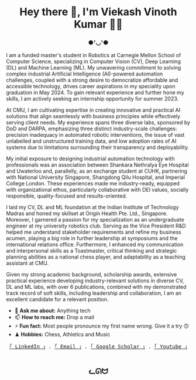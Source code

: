 <div align="center">

# Hey there 👋, I'm Viekash Vinoth Kumar 👨‍💻

</div>

<div align="center">

### ●'◡'●

</div>

I am a funded master's student in Robotics at Carnegie Mellon School of Computer Science, specializing in Computer Vision (CV), Deep Learning (DL) and Machine Learning (ML). My unwavering commitment to solving complex industrial Artificial Intelligence (AI)-powered automation challenges, coupled with a strong desire to democratize affordable and accessible technology, drives career aspirations in my speciality upon graduation in May 2024. To gain relevant experience and further hone my skills, I am actively seeking an internship opportunity for summer 2023.

At CMU, I am cultivating expertise in creating innovative and practical AI solutions that align seamlessly with business principles while effectively serving client needs. My experience spans three diverse labs, sponsored by DoD and DARPA, emphasizing three distinct industry-scale challenges: precision inadequacy in automated robotic interventions, the issue of vast unlabelled and unstructured training data, and low adoption rates of AI systems due to limitations surrounding their transparency and deployability. 

My initial exposure to designing industrial automation technology with professionals was an association between Shankara Nethralya Eye Hospital and Uwaterloo and, parallelly, as an exchange student at CUHK, partnering with National University Singapore, Shangdong Qilu Hospital, and Imperial College London. These experiences made me industry-ready, equipped with organizational ethos, particularly collaborative with DEI values, socially responsible, quality-focused and results-oriented. 

I laid my CV, DL and ML foundation at the Indian Institute of Technology Madras and honed my skillset at Origin Health Pte. Ltd., Singapore. Moreover, I garnered a passion for my specialization as an undergraduate engineer at my university robotics club. Serving as the Vice President R&D helped me understand stakeholder requirements and refine my business acumen, playing a big role in further leadership at symposiums and the international relations office. Furthermore, I enhanced my communication and interpersonal skills as a Toastmaster, critical thinking and strategic planning abilities as a national chess player, and adaptability as a teaching assistant at CMU.

Given my strong academic background, scholarship awards, extensive practical experience developing industry-relevant solutions in diverse CV, DL and ML labs, with over 6 publications, combined with my demonstrated track record of soft skills, including leadership and collaboration, I am an excellent candidate for a relevant position.

- 💬 **Ask me about:** Anything tech
- 📫 **How to reach me:** Drop a mail
- ⚡ **Fun fact:** Most people pronounce my first name wrong. Give it a try 🙃
- ♟ **Hobbies:** Chess, Athletics and Music

<div align="center">
    <samp>
        <!-- <br> -->
        <a href="https://www.linkedin.com/in/viekash-v-k/">｢ LinkedIn ｣</a> .
        <a href="mailto:vvinothk@andrew.cmu.edu">｢ Email ｣</a> .
        <a href="https://scholar.google.com/citations?user=P9ZYvMYAAAAJ&hl=en">｢ Google Scholar ｣</a> .
        <a href="https://www.youtube.com/channel/UCH5-jDMnHteogaP73q_krkQ">｢ Youtube ｣</a>
        <br>
        <br>
    </samp>
</div>

<div align="center">

## ᓚᘏᗢ

</div>
